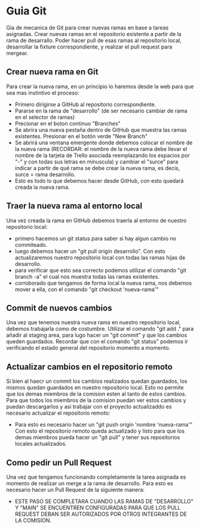 # Guia Git

Gia de mecanica de Git para crear nuevas ramas en  base a tareas asignadas. Crear nuevas ramas en el repositorio existente a partir de la rama de desarrallo. Poder hacer pull de esas ramas al repositorio local, desarrollar la fixture correspondiente, y realizar el pull request para mergear.

## Crear nueva rama en Git

Para crear la nueva rama, en un principio lo haremos desde la web para que sea mas instintivo el proceso:
- Primero dirigirse a GitHub al repositorio correspondiente.
- Pararse en la rama de "desarrollo" (de ser necesario cambiar de rama en el selector de ramas)
- Precionar en el boton continuo "Branches"
- Se abrira una nueva pestaña dentro de GitHub que muestra las ramas existentes. Presionar en el botón verde "New Branch"
- Se abrirá una ventana emergente donde debemos colocar el nombre de la nueva rama (RECORDAR: el nombre de la nueva rama debe llevar el nombre de la tarjeta de Trello asociada reemplazando los espacios por "-" y con todas sus letras en minuscula) y cambiar el "surce" para indicar a partir de qué rama se debe crear la nueva rama, es decis, surce = rama desarrollo.
- Esto es todo lo que debemos hacer desde GitHub, con esto quedará creada la nueva rama. 

## Traer la nueva rama al entorno local

Una vez creada la rama en GitHub debemos traerla al entorno de nuestro repositorio local:
- primero hacemos un git status para saber si hay algun cambio no commiteado.
- luego debemos hacer un "git pull origin desarrollo". Con esto actualizaremos nuestro repositorio local con todas las ramas hijas de desarrollo.
- para verificar que esto sea correcto podemos utilizar el comando "git branch -a" el cual nos muestra todas las ramas existentes.
- corroborado que tengamos de forma local la nueva rama, nos debemos mover a ella, con el comando "git checkout 'nueva-rama'"

## Commit de nuevos cambios

Una vez que tenemos nuestra nueva rama en nuestro repositorio local, debemos trabajarla como de costumbre. Utilizar el comando "git add ." para añadir al staging area, para lugo hacer un "git commit" y que los cambios queden guardados. Recordar que con el comando "git status" podemos ir verificando el estado general del repositorio momento a momento.

## Actualizar cambios en el repositorio remoto 

Si bien al haecr un commit los cambios realizados quedan guardados, los mismos quedan guardados en nuestro repositorio local. Esto no permite que los demas miembros de la comision esten al tanto de estos cambios. Para que todos los miembros de la comision puedan ver estos cambios y puedan descargarlos y asi trabajar con el proyecto actualizaddo es necesario actualizar el repositorio remoto:
- Para esto es necesario hacer un "git push origin 'nombre 'nueva-rama'"
Con esto el repositorio remoto queda actualizado y listo para que los demas miembros pueda hacer un "git pull" y tener sus repositorios locales actualizados.

## Como pedir un Pull Request 

Una vez que tengamos funcionando completamente la tarea asignada es momento de realizar un merge a la rama de desarrollo. Para esto es necesario hacer un Pull Request de la siguiente manera:
- ESTE PASO SE COMPLETARA CUANDO LAS RAMAS DE "DESARROLLO" Y "MAIN" SE ENCUENTREN CONFIGURADAS PARA QUE LOS PULL REQUEST DEBAN SER AUTORIZADOS POR OTROS INTEGRANTES DE LA COMISION.